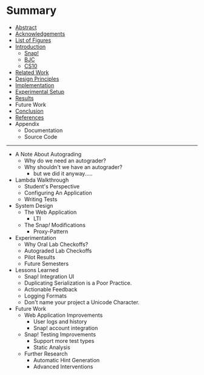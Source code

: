 # Summary

* [Abstract](abstract.md)
* [Acknowledgements](contents/acknowledgements.md)
* [List of Figures](contents/figures.md)
* [Introduction](contents/introduction.md)
	* [Snap!](contents/introduction.md#snap)
	* [BJC](contents/introduction.md#the-beauty-and-joy-of-computing)
	* [CS10](contents/introduction.md#cs10)
* [Related Work](contents/related-work.md)
* [Design Principles](contents/design.md)
* [Implementation](contents/implementation.md)
* [Experimental Setup](contents/trial.md)
* [Results](contents/results.md)
* Future Work
* [Conclusion](contents/conclusion.md)
* [References](contents/references.md)
* Appendix
	* Documentation
	* Source Code

----

* A Note About Autograding
	* Why do we need an autograder?
	* Why shouldn't we have an autograder?
		* but we did it anyway.....
* Lambda Walkthrough
	* Student's Perspective
	* Configuring An Application
	* Writing Tests
* System Design
	* The Web Application
		* LTI
	* The Snap<em>!</em> Modifications
		* Proxy-Pattern
* Experimentation
	* Why Oral Lab Checkoffs?
	* Autograded Lab Checkoffs
	* Pilot Results
	* Future Semesters
* Lessons Learned
	* Snap! Integration UI
	* Duplicating Serialization is a Poor Practice.
	* Actionable Feedback
	* Logging Formats
	* Don't name your project a Unicode Character.
* Future Work
	* Web Application Improvements
		* User logs and history
		* Snap! account integration
	* Snap! Testing Improvements
		* Support more test types
		* Static Analysis
	* Further Research
		* Automatic Hint Generation
		* Advanced Interventions